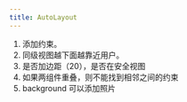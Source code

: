 ```yaml
---
title: AutoLayout
---
```


1. 添加约束。
2. 同级视图越下面越靠近用户。
3. 是否加边距（20），是否在安全视图
4. 如果两组件重叠，则不能找到相邻之间的约束
5. background 可以添加照片